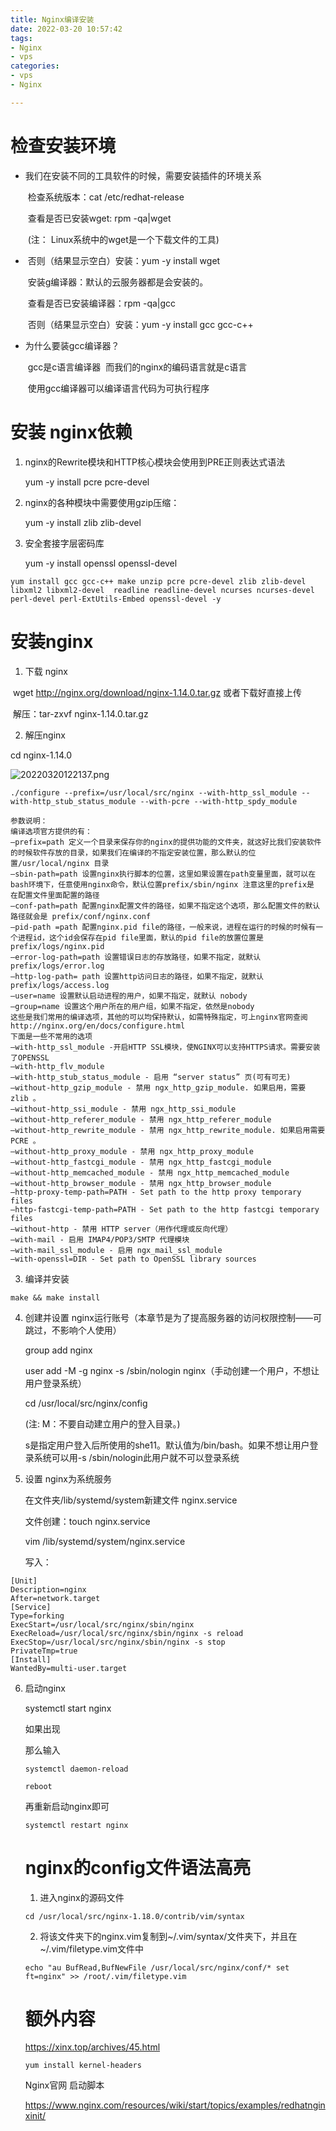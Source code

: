 ```yaml
---
title: Nginx编译安装
date: 2022-03-20 10:57:42
tags: 
- Nginx
- vps
categories:
- vps
- Nginx

---
```


# 检查安装环境

- 我们在安装不同的工具软件的时候，需要安装插件的环境关系

  ​		检查系统版本：cat /etc/redhat-release

  ​		查看是否已安装wget: rpm -qa|wget

  ​		(注： Linux系统中的wget是一个下载文件的工具)

- ​	否则（结果显示空白）安装：yum -y install wget

  ​		安装g编译器：默认的云服务器都是会安装的。

  ​		查看是否已安装编译器：rpm -qa|gcc

  ​		否则（结果显示空白）安装：yum -y install gcc gcc-c++

- 为什么要装gcc编译器？

  ​	gcc是c语言编译器
  ​	而我们的nginx的编码语言就是c语言

  ​	使用gcc编译器可以编译语言代码为可执行程序
  
# 安装 nginx依赖

1. nginx的Rewrite模块和HTTP核心模块会使用到PRE正则表达式语法

   yum -y install pcre pcre-devel

2. nginx的各种模块中需要使用gzip压缩：

   yum -y install zlib zlib-devel

3. 安全套接字层密码库

   yum -y install openssl openssI-devel

```shell
yum install gcc gcc-c++ make unzip pcre pcre-devel zlib zlib-devel libxml2 libxml2-devel  readline readline-devel ncurses ncurses-devel perl-devel perl-ExtUtils-Embed openssl-devel -y
```

# 安装nginx

1. 下载 nginx

​	wget http://nginx.org/download/nginx-1.14.0.tar.gz 或者下载好直接上传

​	解压：tar-zxvf nginx-1.14.0.tar.gz

2. 解压nginx

cd nginx-1.14.0

![20220320122137.png](https://github.com/weiqh2000/blogImages/blob/main/20220320122137.png?raw=true)



```shell
./configure --prefix=/usr/local/src/nginx --with-http_ssl_module --with-http_stub_status_module --with-pcre --with-http_spdy_module
```

```shell
参数说明：
编译选项官方提供的有：
–prefix=path 定义一个目录来保存你的nginx的提供功能的文件夹，就这好比我们安装软件的时候软件存放的目录，如果我们在编译的不指定安装位置，那么默认的位置/usr/local/nginx 目录
–sbin-path=path 设置nginx执行脚本的位置，这里如果设置在path变量里面，就可以在bash环境下，任意使用nginx命令，默认位置prefix/sbin/nginx 注意这里的prefix是
在配置文件里面配置的路径
–conf-path=path 配置nginx配置文件的路径，如果不指定这个选项，那么配置文件的默认路径就会是 prefix/conf/nginx.conf
–pid-path =path 配置nginx.pid file的路径，一般来说，进程在运行的时候的时候有一个进程id，这个id会保存在pid file里面，默认的pid file的放置位置是prefix/logs/nginx.pid
–error-log-path=path 设置错误日志的存放路径，如果不指定，就默认 prefix/logs/error.log
–http-log-path= path 设置http访问日志的路径，如果不指定，就默认 prefix/logs/access.log
–user=name 设置默认启动进程的用户，如果不指定，就默认 nobody
–group=name 设置这个用户所在的用户组，如果不指定，依然是nobody
这些是我们常用的编译选项，其他的可以均保持默认，如需特殊指定，可上nginx官网查阅 http://nginx.org/en/docs/configure.html
下面是一些不常用的选项
–with-http_ssl_module -开启HTTP SSL模块，使NGINX可以支持HTTPS请求。需要安装了OPENSSL
–with-http_flv_module
–with-http_stub_status_module - 启用 “server status” 页(可有可无)
–without-http_gzip_module - 禁用 ngx_http_gzip_module. 如果启用，需要 zlib 。
–without-http_ssi_module - 禁用 ngx_http_ssi_module
–without-http_referer_module - 禁用 ngx_http_referer_module
–without-http_rewrite_module - 禁用 ngx_http_rewrite_module. 如果启用需要 PCRE 。
–without-http_proxy_module - 禁用 ngx_http_proxy_module
–without-http_fastcgi_module - 禁用 ngx_http_fastcgi_module
–without-http_memcached_module - 禁用 ngx_http_memcached_module
–without-http_browser_module - 禁用 ngx_http_browser_module
–http-proxy-temp-path=PATH - Set path to the http proxy temporary files
–http-fastcgi-temp-path=PATH - Set path to the http fastcgi temporary files
–without-http - 禁用 HTTP server（用作代理或反向代理）
–with-mail - 启用 IMAP4/POP3/SMTP 代理模块
–with-mail_ssl_module - 启用 ngx_mail_ssl_module
–with-openssl=DIR - Set path to OpenSSL library sources
```

3. 编译并安装

```shell
make && make install
```

4. 创建并设置 nginx运行账号（本章节是为了提高服务器的访问权限控制——可跳过，不影响个人使用）

   group add nginx

   user add -M -g nginx -s /sbin/nologin nginx（手动创建一个用户，不想让用户登录系统）

   cd /usr/local/src/nginx/config

   (注: M：不要自动建立用户的登入目录。)

   s是指定用户登入后所使用的she11。默认值为/bin/bash。如果不想让用户登录系统可以用-s /sbin/nologin此用户就不可以登录系统

5. 设置 nginx为系统服务


      在文件夹/lib/systemd/system新建文件 nginx.service
    
      文件创建：touch nginx.service
    
      vim /lib/systemd/system/nginx.service

   写入：

```shell
[Unit]
Description=nginx
After=network.target
[Service]
Type=forking
ExecStart=/usr/local/src/nginx/sbin/nginx
ExecReload=/usr/local/src/nginx/sbin/nginx -s reload
ExecStop=/usr/local/src/nginx/sbin/nginx -s stop
PrivateTmp=true
[Install]
WantedBy=multi-user.target
```

6. 启动nginx

   systemctl start nginx

   如果出现

   

   那么输入

   ```shell
   systemctl daemon-reload
   
   reboot
   ```

   再重新启动nginx即可

   ```shell
   systemctl restart nginx
   ```

   # nginx的config文件语法高亮

   1. 进入nginx的源码文件

   ```shell
   cd /usr/local/src/nginx-1.18.0/contrib/vim/syntax
   ```

   2. 将该文件夹下的nginx.vim复制到~/.vim/syntax/文件夹下，并且在~/.vim/filetype.vim文件中

   ```shell
   echo "au BufRead,BufNewFile /usr/local/src/nginx/conf/* set ft=nginx" >> /root/.vim/filetype.vim
   ```

   # 额外内容

   https://xinx.top/archives/45.html

   

   ```shell
   yum install kernel-headers
   ```

   Nginx官网 启动脚本

   https://www.nginx.com/resources/wiki/start/topics/examples/redhatnginxinit/
